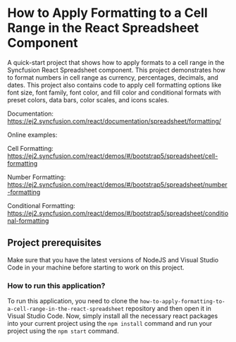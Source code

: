 # How to Apply Formatting to a Cell Range in the React Spreadsheet Component 

A quick-start project that shows how to apply formats to a cell range in the Syncfusion React Spreadsheet component. This project demonstrates how to format numbers in cell range as currency, percentages, decimals, and dates. This project also contains code to apply cell formatting options like font size, font family, font color, and fill color and conditional formats with preset colors, data bars, color scales, and icons scales.

Documentation: https://ej2.syncfusion.com/react/documentation/spreadsheet/formatting/

Online examples:

Cell Formatting: https://ej2.syncfusion.com/react/demos/#/bootstrap5/spreadsheet/cell-formatting

Number Formatting: https://ej2.syncfusion.com/react/demos/#/bootstrap5/spreadsheet/number-formatting

Conditional Formatting: https://ej2.syncfusion.com/react/demos/#/bootstrap5/spreadsheet/conditional-formatting 

## Project prerequisites

Make sure that you have the latest versions of NodeJS and Visual Studio Code in your machine before starting to work on this project.

### How to run this application?

To run this application, you need to clone the    `how-to-apply-formatting-to-a-cell-range-in-the-react-spreadsheet` repository and then open it in Visual Studio Code. Now, simply install all the necessary react packages into your current project using the `npm install` command and run your project using the `npm start` command.